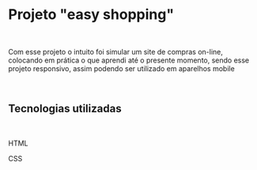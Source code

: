 <h1> Projeto "easy shopping"</h1>
<br>
<p> Com esse projeto o intuito foi simular um site de compras on-line, colocando em prática o que aprendi até o presente momento, sendo esse projeto responsivo, assim podendo ser utilizado em aparelhos mobile</p>
<br>
<h2> Tecnologias utilizadas</h2>
<br>
<p> HTML</p>
<p> CSS</p>
